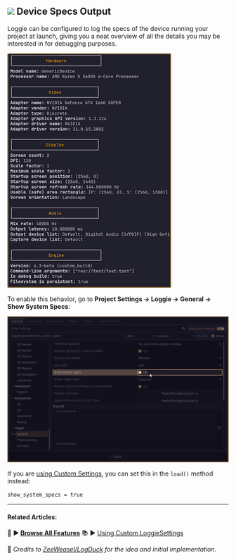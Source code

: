 
## ![](https://i.imgur.com/ZyS1ksF.png) Device Specs Output

Loggie can be configured to log the specs of the device running your project at launch, giving you a neat overview of all the details you may be interested in for debugging purposes.

![SpecsLog](assets/screenshots/screenshot_2.png)

To enable this behavior, go to **Project Settings -> Loggie -> General -> Show System Specs**:

![](assets/screenshots/show_system_specs.png)

If you are [using Custom Settings](docs/customization/CUSTOM_SETTINGS.md), you can set this in the `load()` method instead:

```
show_system_specs = true
```

---
#### Related Articles:
👀 **► [Browse All Features](docs/ALL_FEATURES.md)**
📚 ► [Using Custom LoggieSettings](docs/customization/CUSTOM_SETTINGS.md)

👋 *Credits to [ZeeWeasel/LogDuck](https://github.com/ZeeWeasel/LogDuck) for the idea and initial implementation.* 